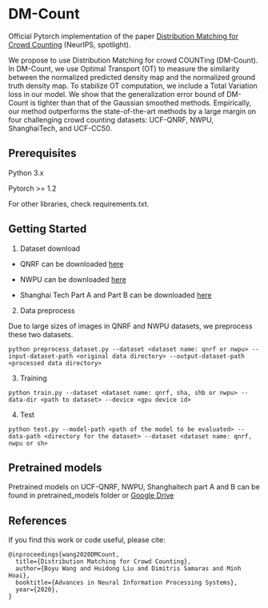 # DM-Count

Official Pytorch implementation of the paper [Distribution Matching for Crowd Counting](https://arxiv.org/pdf/2009.13077.pdf) (NeurIPS, spotlight).

We propose to use Distribution Matching for crowd COUNTing (DM-Count). In DM-Count, we use Optimal Transport (OT) to measure the similarity between the normalized predicted density map and the normalized ground truth density map. To stabilize OT computation, we include a Total Variation loss in our model. We show that the generalization error bound of DM-Count is tighter than that of the Gaussian smoothed methods. Empirically, our method outperforms the state-of-the-art methods by a large margin on four challenging crowd counting datasets: UCF-QNRF, NWPU, ShanghaiTech, and UCF-CC50.

## Prerequisites

Python 3.x

Pytorch >= 1.2

For other libraries, check requirements.txt.

## Getting Started
1. Dataset download

+ QNRF can be downloaded [here](https://www.crcv.ucf.edu/data/ucf-qnrf/)

+ NWPU can be downloaded [here](https://www.crowdbenchmark.com/nwpucrowd.html)

+ Shanghai Tech Part A and Part B can be downloaded [here](https://github.com/desenzhou/ShanghaiTechDataset)

2. Data preprocess

Due to large sizes of images in QNRF and NWPU datasets, we preprocess these two datasets.

```
python preprocess_dataset.py --dataset <dataset name: qnrf or nwpu> --input-dataset-path <original data directory> --output-dataset-path <processed data directory> 
```
    
3. Training

```
python train.py --dataset <dataset name: qnrf, sha, shb or nwpu> --data-dir <path to dataset> --device <gpu device id>
```

4. Test

```
python test.py --model-path <path of the model to be evaluated> --data-path <directory for the dataset> --dataset <dataset name: qnrf, nwpu or sh>
```

## Pretrained models

Pretrained models on UCF-QNRF, NWPU, Shanghaitech part A and B can be found in pretrained_models folder or [Google Drive](https://drive.google.com/drive/folders/10U7F4iW_aPICM5-qJq21SXLLkzlum9tX?usp=sharing)

## References
If you find this work or code useful, please cite:

```
@inproceedings{wang2020DMCount,
  title={Distribution Matching for Crowd Counting},
  author={Boyu Wang and Huidong Liu and Dimitris Samaras and Minh Hoai},
  booktitle={Advances in Neural Information Processing Systems},
  year={2020},
}
```